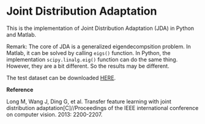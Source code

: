 # Joint Distribution Adaptation

This is the implementation of Joint Distribution Adaptation (JDA) in Python and Matlab.

Remark: The core of JDA is a generalized eigendecompsition problem. In Matlab, it can be solved by calling `eigs()` function. In Python, the implementation `scipy.linalg.eig()` function can do the same thing. However, they are a bit different. So the results may be different.

The test dataset can be downloaded [HERE](https://github.com/jindongwang/transferlearning/tree/master/data).

**Reference**

Long M, Wang J, Ding G, et al. Transfer feature learning with joint distribution adaptation[C]//Proceedings of the IEEE international conference on computer vision. 2013: 2200-2207.